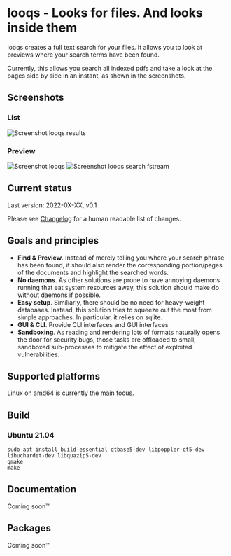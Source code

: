 # looqs - Looks for files. And looks inside them
looqs creates a full text search for your files. It allows you to look at previews where your
search terms have been found. 

Currently, this allows you search all indexed pdfs and take a look at the pages side by side in an instant, as shown in the screenshots.

## Screenshots
### List
![Screenshot looqs results](https://garage.quitesimple.org/assets/looqs/opearting_systems_looqs.png)

### Preview
![Screenshot looqs](https://garage.quitesimple.org/assets/looqs/orwell.png)
![Screenshot looqs search fstream](https://garage.quitesimple.org/assets/looqs/fstream_write.png)


## Current status
Last version: 2022-0X-XX, v0.1

Please see [Changelog](CHANGELOG.md) for a human readable list of changes. 


## Goals and principles
 * **Find & Preview**. Instead of merely telling you where your search phrase has been found, it should also render the corresponding portion/pages of the documents and highlight the searched words.
 * **No daemons**. As other solutions are prone to have annoying daemons running that eat system resources away, this solution should make do without daemons if possible.
 * **Easy setup**. Similiarly, there should be no need for heavy-weight databases. Instead, this solution tries to squeeze out the most from simple approaches. In particular, it relies on sqlite.
 * **GUI & CLI**. Provide CLI interfaces and GUI interfaces
 * **Sandboxing**. As reading and rendering lots of formats naturally opens the door for security bugs, those tasks are offloaded to small, sandboxed sub-processes to mitigate the effect of exploited vulnerabilities.

## Supported platforms
Linux on amd64 is currently the main focus. 

## Build
### Ubuntu 21.04
```
sudo apt install build-essential qtbase5-dev libpoppler-qt5-dev libuchardet-dev libquazip5-dev
qmake
make
```

## Documentation
Coming soon™

## Packages
Coming soon™
